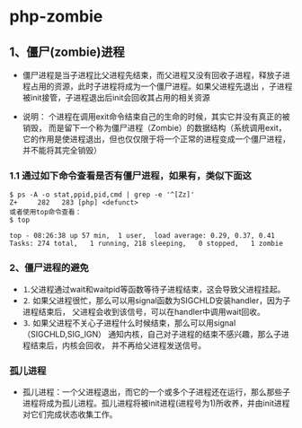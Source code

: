 # php-zombie

## 1、僵尸(zombie)进程

* 僵尸进程是当子进程比父进程先结束，而父进程又没有回收子进程，释放子进程占用的资源，此时子进程将成为一个僵尸进程。如果父进程先退出 ，子进程被init接管，子进程退出后init会回收其占用的相关资源

* 说明： 个进程在调用exit命令结束自己的生命的时候，其实它并没有真正的被销毁， 而是留下一个称为僵尸进程（Zombie）的数据结构（系统调用exit，它的作用是使进程退出，但也仅仅限于将一个正常的进程变成一个僵尸进程，并不能将其完全销毁）
### 1.1 通过如下命令查看是否有僵尸进程，如果有，类似下面这

```
$ ps -A -o stat,ppid,pid,cmd | grep -e '^[Zz]'
Z+     282   283 [php] <defunct>
或者使用top命令查看：
$ top

top - 08:26:38 up 57 min,  1 user,  load average: 0.29, 0.37, 0.41
Tasks: 274 total,   1 running, 218 sleeping,   0 stopped,   1 zombie

```
### 2、僵尸进程的避免
* ⒈父进程通过wait和waitpid等函数等待子进程结束，这会导致父进程挂起。
* ⒉ 如果父进程很忙，那么可以用signal函数为SIGCHLD安装handler，因为子进程结束后， 父进程会收到该信号，可以在handler中调用wait回收。
* ⒊ 如果父进程不关心子进程什么时候结束，那么可以用signal（SIGCHLD,SIG_IGN） 通知内核，自己对子进程的结束不感兴趣，那么子进程结束后，内核会回收， 并不再给父进程发送信号。

### 孤儿进程
 * 孤儿进程：一个父进程退出，而它的一个或多个子进程还在运行，那么那些子进程将成为孤儿进程。孤儿进程将被init进程(进程号为1)所收养，并由init进程对它们完成状态收集工作。
